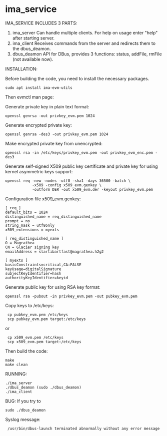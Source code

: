 # ima_service

IMA_SERVICE INCLUDES 3 PARTS:
  1) ima_server
      Can handle multiple clients. For help on usage enter "help" after starting server.
  2) ima_client
      Receives commands from the server and redirects them to the dbus_deamon.
  3) dbus_deamon
      API for DBus, provides 3 functions: status, addFile, rmFile (not available now).

INSTALLATION:

  Before building the code, you need to install the necessary packages.
  
    sudo apt install ima-evm-utils
  
  Then evmctl man page:
  
  Generate private key in plain text format:

    openssl genrsa -out privkey_evm.pem 1024

  Generate encrypted private key:

    openssl genrsa -des3 -out privkey_evm.pem 1024

  Make encrypted private key from unencrypted:

    openssl rsa -in /etc/keys/privkey_evm.pem -out privkey_evm_enc.pem -des3

  Generate self-signed X509 public key certificate and private key for using kernel asymmetric keys support:

    openssl req -new -nodes -utf8 -sha1 -days 36500 -batch \
                -x509 -config x509_evm.genkey \
                -outform DER -out x509_evm.der -keyout privkey_evm.pem

  Configuration file x509_evm.genkey:
  
    [ req ]
    default_bits = 1024
    distinguished_name = req_distinguished_name
    prompt = no
    string_mask = utf8only
    x509_extensions = myexts

    [ req_distinguished_name ]
    O = Magrathea
    CN = Glacier signing key
    emailAddress = slartibartfast@magrathea.h2g2

    [ myexts ]
    basicConstraints=critical,CA:FALSE
    keyUsage=digitalSignature
    subjectKeyIdentifier=hash
    authorityKeyIdentifier=keyid


  Generate public key for using RSA key format:

    openssl rsa -pubout -in privkey_evm.pem -out pubkey_evm.pem

  Copy keys to /etc/keys:
  
     cp pubkey_evm.pem /etc/keys
     scp pubkey_evm.pem target:/etc/keys
  or
  
     cp x509_evm.pem /etc/keys
     scp x509_evm.pem target:/etc/keys
     
  Then build the code:
  
    make
    make clean
  
  RUNNING:
  
    ./ima_server
    ./dbus_deamon (sudo ./dbus_deamon)
    ./ima_client
  
  BUG:
  If you try to 
  
    sudo ./dbus_deamon
  
  Syslog message:
  
     /usr/bin/dbus-launch terminated abnormally without any error message
